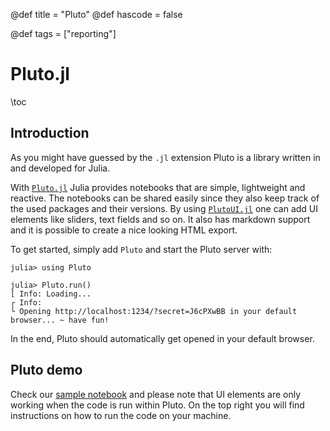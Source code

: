 @def title = "Pluto"
@def hascode = false

@def tags = ["reporting"]

# Pluto.jl

\toc

## Introduction

As you might have guessed by the `.jl` extension Pluto is a library written in and developed for Julia.

With [`Pluto.jl`](https://github.com/fonsp/Pluto.jl) Julia provides notebooks that are simple, lightweight and reactive. The notebooks can be shared easily since they also keep track of the used packages and their versions. By using [`PlutoUI.jl`](https://github.com/JuliaPluto/PlutoUI.jl) one can add UI elements like sliders, text fields and so on. It also has markdown support and it is possible to create a nice looking HTML export.

To get started, simply add `Pluto` and start the Pluto server with:

```julia-repl
julia> using Pluto

julia> Pluto.run()
[ Info: Loading...
┌ Info:
└ Opening http://localhost:1234/?secret=J6cPXwBB in your default browser... ~ have fun!
```

In the end, Pluto should automatically get opened in your default browser.

## Pluto demo

Check our [sample notebook](/notebooks/html/pluto_example.jl/) and please note that UI elements are only working when the code is run within Pluto. On the top right you will find instructions on how to run the code on your machine.
